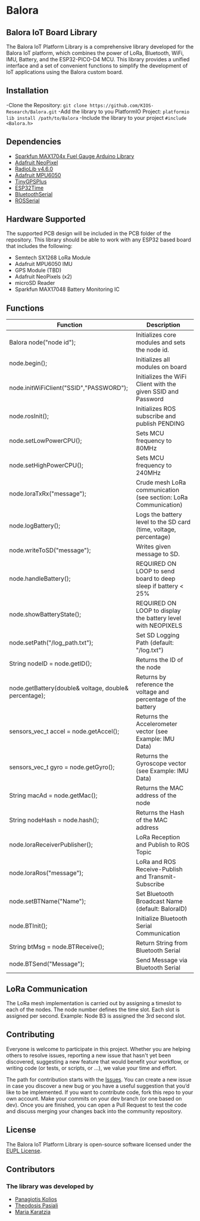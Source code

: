 # Balora

## Balora IoT Board Library

The Balora IoT Platform Library is a comprehensive library developed for the Balora IoT platform, which combines the power of LoRa, Bluetooth, WiFi, IMU, Battery, and the ESP32-PICO-D4 MCU. This library provides a unified interface and a set of convenient functions to simplify the development of IoT applications using the Balora custom board.

## Installation

-Clone the Repository: `git clone https://github.com/KIOS-Research/Balora.git`
-Add the library to you PlatformIO Project: `platformio lib install /path/to/Balora`
-Include the library to your project `#include <Balora.h>`

## Dependencies

- [Sparkfun MAX1704x Fuel Gauge Arduino Library](https://github.com/sparkfun/SparkFun_MAX1704x_Fuel_Gauge_Arduino_Library)
- [Adafruit NeoPixel](https://github.com/adafruit/Adafruit_NeoPixel)
- [RadioLib v4.6.0](https://github.com/jgromes/RadioLib)
- [Adafruit MPU6050](https://github.com/adafruit/Adafruit_MPU6050)
- [TinyGPSPlus](https://github.com/mikalhart/TinyGPSPlus)
- [ESP32Time](https://github.com/fbiego/ESP32Time)
- [BluetoothSerial](https://github.com/espressif/arduino-esp32/tree/master/libraries/BluetoothSerial)
- [ROSSerial](https://github.com/frankjoshua/rosserial_arduino_lib)

## Hardware Supported

The supported PCB design will be included in the PCB folder of the repository. This library should be able to work with any ESP32 based board that includes the following:

- Semtech SX1268 LoRa Module
- Adafruit MPU6050 IMU
- GPS Module (TBD)
- Adafruit NeoPixels (x2)
- microSD Reader
- Sparkfun MAX17048 Battery Monitoring IC

## Functions

| Function                                              | Description                                                       |
| ----------------------------------------------------- | ----------------------------------------------------------------- |
| Balora node("node id");                               | Initializes core modules and sets the node id.                    |
| node.begin();                                         | Initializes all modules on board                                  |
| node.initWiFiClient("SSID","PASSWORD");               | Initializes the WiFi Client with the given SSID and Password      |
| node.rosInit();                                       | Initializes ROS subscribe and publish PENDING                     |
| node.setLowPowerCPU();                                | Sets MCU frequency to 80MHz                                       |
| node.setHighPowerCPU();                               | Sets MCU frequency to 240MHz                                      |
| node.loraTxRx("message");                             | Crude mesh LoRa communication (see section: LoRa Communication)   |
| node.logBattery();                                    | Logs the battery level to the SD card (time, voltage, percentage) |
| node.writeToSD("message");                            | Writes given message to SD.                                       |
| node.handleBattery();                                 | REQUIRED ON LOOP to send board to deep sleep if battery < 25%     |
| node.showBatteryState();                              | REQUIRED ON LOOP to display the battery level with NEOPIXELS      |
| node.setPath("/log_path.txt");                        | Set SD Logging Path (default: "/log.txt")                         |
| String nodeID = node.getID();                         | Returns the ID of the node                                        |
| node.getBattery(double& voltage, double& percentage); | Returns by reference the voltage and percentage of the battery    |
| sensors_vec_t accel = node.getAccel();                | Returns the Accelerometer vector (see Example: IMU Data)          |
| sensors_vec_t gyro = node.getGyro();                  | Returns the Gyroscope vector (see Example: IMU Data)              |
| String macAd = node.getMac();                         | Returns the MAC address of the node                               |
| String nodeHash = node.hash();                        | Returns the Hash of the MAC address                               |
| node.loraReceiverPublisher();                         | LoRa Reception and Publish to ROS Topic                           |
| node.loraRos("message");                              | LoRa and ROS Receive-Publish and Transmit-Subscribe               |
| node.setBTName("Name");                               | Set Bluetooth Broadcast Name (default: BaloraID)                  |
| node.BTInit();                                        | Initialize Bluetooth Serial Communication                         |
| String btMsg = node.BTReceive();                      | Return String from Bluetooth Serial                               |
| node.BTSend("Message");                               | Send Message via Bluetooth Serial                                 |

## LoRa Communication

The LoRa mesh implementation is carried out by assigning a timeslot to each of the nodes. The node number defines the time slot. Each slot is assigned per second. Example: Node B3 is assigned the 3rd second slot.

## Contributing

Everyone is welcome to participate in this project. Whether you are helping others to resolve issues, reporting a new issue that hasn't yet been discovered, suggesting a new feature that would benefit your workflow, or writing code (or tests, or scripts, or ...), we value your time and effort.

The path for contribution starts with the [Issues](https://github.com/KIOS-Research/Balora/issues). You can create a new issue in case you discover a new bug or you have a useful suggestion that you’d like to be implemented. If you want to contribute code, fork this repo to your own account. Make your commits on your dev branch (or one based on dev). Once you are finished, you can open a Pull Request to test the code and discuss merging your changes back into the community repository.

## License

The Balora IoT Platform Library is open-source software licensed under the [EUPL License](https://github.com/KIOS-Research/Balora/blob/master/LICENSE.md).

## Contributors

### The library was developed by

- [Panagiotis Kolios](https://www.kios.ucy.ac.cy/pkolios/)
- [Theodosis Pasiali](https://www.linkedin.com/in/theodosis-pasiali/)
- [Maria Karatzia](https://www.linkedin.com/in/maria-karatzia/)
